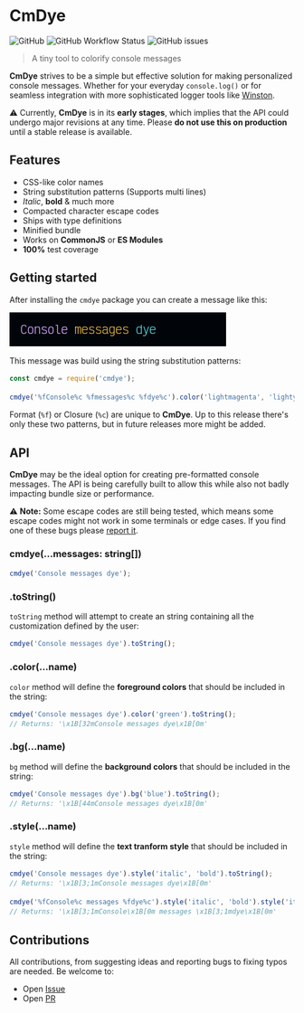 # CmDye

![GitHub](https://img.shields.io/github/license/santosned/cmdye?style=flat&colorA=black&colorB=black)
![GitHub Workflow Status](https://img.shields.io/github/actions/workflow/status/santosned/cmdye/node.js.yml?style=flat&colorA=black&colorB=black)
![GitHub issues](https://img.shields.io/github/issues/santosned/cmdye?style=flat&colorA=black&colorB=black)

> A tiny tool to colorify console messages

**CmDye** strives to be a simple but effective solution for making personalized console messages. Whether for your everyday `console.log()` or for seamless integration with more sophisticated logger tools like [Winston](https://www.npmjs.com/package/winston).

⚠️ Currently, **CmDye** is in its **early stages**, which implies that the API could undergo major revisions at any time. Please **do not use this on production** until a stable release is available.

## Features

- CSS-like color names
- String substitution patterns (Supports multi lines)
- _Italic_, **bold** & much more
- Compacted character escape codes
- Ships with type definitions
- Minified bundle
- Works on **CommonJS** or **ES Modules**
- **100%** test coverage

## Getting started

After installing the `cmdye` package you can create a message like this:

![Preview of getting started section](https://raw.githubusercontent.com/santosned/cmdye/main/docs/assets/cmdye-preview.webp)

This message was build using the string substitution patterns:

```js
const cmdye = require('cmdye');

cmdye('%fConsole%c %fmessages%c %fdye%c').color('lightmagenta', 'lightyellow', 'lightcyan').toString();
```

Format (`%f`) or Closure (`%c`) are unique to **CmDye**. Up to this release there's only these two patterns, but in future releases more might be added.

## API

**CmDye** may be the ideal option for creating pre-formatted console messages. The API is being carefully built to allow this while also not badly impacting bundle size or performance.

⚠️ **Note:** Some escape codes are still being tested, which means some escape codes might not work in some terminals or edge cases. If you find one of these bugs please [report it](https://github.com/santosned/cmdye/issues).

### cmdye(...messages: string[])

```js
cmdye('Console messages dye');
```

### .toString()

`toString` method will attempt to create an string containing all the customization defined by the user:

```js
cmdye('Console messages dye').toString();
```

### .color(...name)

`color` method will define the **foreground colors** that should be included in the string:

```js
cmdye('Console messages dye').color('green').toString();
// Returns: '\x1B[32mConsole messages dye\x1B[0m'
```

### .bg(...name)

`bg` method will define the **background colors** that should be included in the string:

```js
cmdye('Console messages dye').bg('blue').toString();
// Returns: '\x1B[44mConsole messages dye\x1B[0m'
```

### .style(...name)

`style` method will define the **text tranform style** that should be included in the string:

```js
cmdye('Console messages dye').style('italic', 'bold').toString();
// Returns: '\x1B[3;1mConsole messages dye\x1B[0m'

cmdye('%fConsole%c messages %fdye%c').style('italic', 'bold').style('italic', 'bold').toString();
// Returns: '\x1B[3;1mConsole\x1B[0m messages \x1B[3;1mdye\x1B[0m'
```

## Contributions

All contributions, from suggesting ideas and reporting bugs to fixing typos are needed. Be welcome to:

- Open [Issue](https://github.com/santosned/cmdye/issues)
- Open [PR](https://github.com/santosned/cmdye/pulls)

